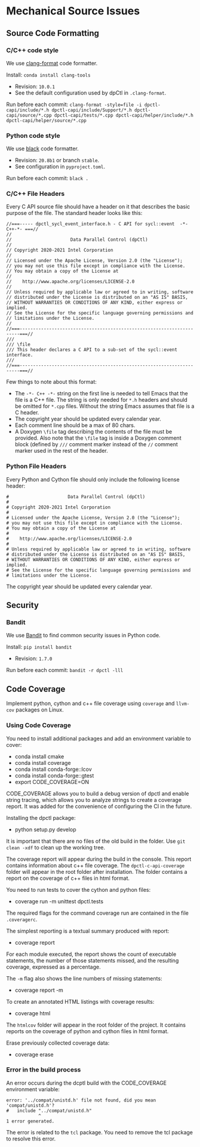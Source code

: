 # Mechanical Source Issues

## Source Code Formatting

### C/C++ code style

We use [clang-format](https://clang.llvm.org/docs/ClangFormat.html) code formatter.

Install: `conda install clang-tools`

- Revision: `10.0.1`
- See the default configuration used by dpCtl in `.clang-format`.

Run before each commit: `clang-format -style=file -i dpctl-capi/include/*.h dpctl-capi/include/Support/*.h dpctl-capi/source/*.cpp dpctl-capi/tests/*.cpp dpctl-capi/helper/include/*.h dpctl-capi/helper/source/*.cpp`

### Python code style

We use [black](https://black.readthedocs.io/en/stable/) code formatter.

- Revision: `20.8b1` or branch `stable`.
- See configuration in `pyproject.toml`.

Run before each commit: `black .`

### C/C++ File Headers

Every C API source file should have a header on it that describes the basic
purpose of the file. The standard header looks like this:

```
//===----- dpctl_sycl_event_interface.h - C API for sycl::event  -*-C++-*- ===//
//
//                      Data Parallel Control (dpCtl)
//
// Copyright 2020-2021 Intel Corporation
//
// Licensed under the Apache License, Version 2.0 (the "License");
// you may not use this file except in compliance with the License.
// You may obtain a copy of the License at
//
//    http://www.apache.org/licenses/LICENSE-2.0
//
// Unless required by applicable law or agreed to in writing, software
// distributed under the License is distributed on an "AS IS" BASIS,
// WITHOUT WARRANTIES OR CONDITIONS OF ANY KIND, either express or implied.
// See the License for the specific language governing permissions and
// limitations under the License.
//
//===----------------------------------------------------------------------===//
///
/// \file
/// This header declares a C API to a sub-set of the sycl::event interface.
///
//===----------------------------------------------------------------------===//
```
Few things to note about this format:
- The `-*- C++ -*-` string on the first line is needed to tell Emacs that
  the file is a C++ file. The string is only needed for `*.h` headers and
  should be omitted for `*.cpp` files. Without the string Emacs assumes that
  file is a C header.
- The copyright year should be updated every calendar year.
- Each comment line should be a max of 80 chars.
- A Doxygen `\file` tag describing the contents of the file must be provided.
  Also note that the `\file` tag is inside a Doxygen comment block (defined by `///`
  comment marker instead of the `//` comment marker used in the rest of the header.

### Python File Headers

Every Python and Cython file should only include the following license header:

```
#                      Data Parallel Control (dpCtl)
#
# Copyright 2020-2021 Intel Corporation
#
# Licensed under the Apache License, Version 2.0 (the "License");
# you may not use this file except in compliance with the License.
# You may obtain a copy of the License at
#
#    http://www.apache.org/licenses/LICENSE-2.0
#
# Unless required by applicable law or agreed to in writing, software
# distributed under the License is distributed on an "AS IS" BASIS,
# WITHOUT WARRANTIES OR CONDITIONS OF ANY KIND, either express or implied.
# See the License for the specific language governing permissions and
# limitations under the License.
```
The copyright year should be updated every calendar year.

## Security

### Bandit

We use [Bandit](https://github.com/PyCQA/bandit) to find common security issues in Python code.

Install: `pip install bandit`

- Revision: `1.7.0`

Run before each commit: `bandit -r dpctl -lll`

## Code Coverage

Implement python, cython and c++ file coverage using `coverage` and `llvm-cov` packages on Linux.

### Using Code Coverage

You need to install additional packages and add an environment variable to cover:
- conda install cmake
- conda install coverage
- conda install conda-forge::lcov
- conda install conda-forge::gtest
- export CODE_COVERAGE=ON

CODE_COVERAGE allows you to build a debug version of dpctl and enable string tracing, which allows you to analyze strings to create a coverage report.
It was added for the convenience of configuring the CI in the future.

Installing the dpctl package:
- python setup.py develop

It is important that there are no files of the old build in the folder.
Use `git clean -xdf` to clean up the working tree.

The coverage report will appear during the build in the console. This report contains information about c++ file coverage.
The `dpctl-c-api-coverage` folder will appear in the root folder after installation.
The folder contains a report on the coverage of c++ files in html format.

You need to run tests to cover the cython and python files:
- coverage run -m unittest dpctl.tests

The required flags for the command coverage run are contained in the file `.coveragerc`.

The simplest reporting is a textual summary produced with report:
- coverage report

For each module executed, the report shows the count of executable statements, the number of those statements missed, and the resulting coverage, expressed as a percentage.

The `-m` flag also shows the line numbers of missing statements:
- coverage report -m

To create an annotated HTML listings with coverage results:
- coverage html

The `htmlcov` folder will appear in the root folder of the project. It contains reports on the coverage of python and cython files in html format.

Erase previously collected coverage data:
- coverage erase

### Error in the build process

An error occurs during the dcptl build with the CODE_COVERAGE environment variable:
```
error: '../compat/unistd.h' file not found, did you mean 'compat/unistd.h'?
#   include "../compat/unistd.h"
            ^
1 error generated.
```
The error is related to the `tcl` package.
You need to remove the tcl package to resolve this error.
